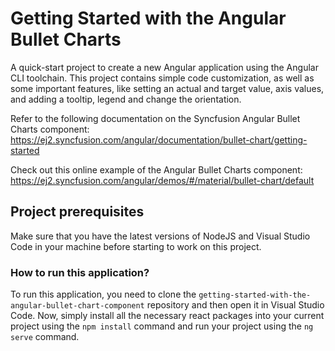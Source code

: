 # Getting Started with the Angular Bullet Charts 

A quick-start project to create a new Angular application using the Angular CLI toolchain. This project contains simple code customization, as well as some important features, like setting an actual and target value, axis values, and adding a tooltip, legend and change the orientation.

Refer to the following documentation on the Syncfusion Angular Bullet Charts component: 
https://ej2.syncfusion.com/angular/documentation/bullet-chart/getting-started

Check out this online example of the Angular Bullet Charts component: 
https://ej2.syncfusion.com/angular/demos/#/material/bullet-chart/default 

## Project prerequisites

Make sure that you have the latest versions of NodeJS and Visual Studio Code in your machine before starting to work on this project.

### How to run this application?

To run this application, you need to clone the `getting-started-with-the-angular-bullet-chart-component` repository and then open it in Visual Studio Code. Now, simply install all the necessary react packages into your current project using the `npm install` command and run your project using the `ng serve` command.
